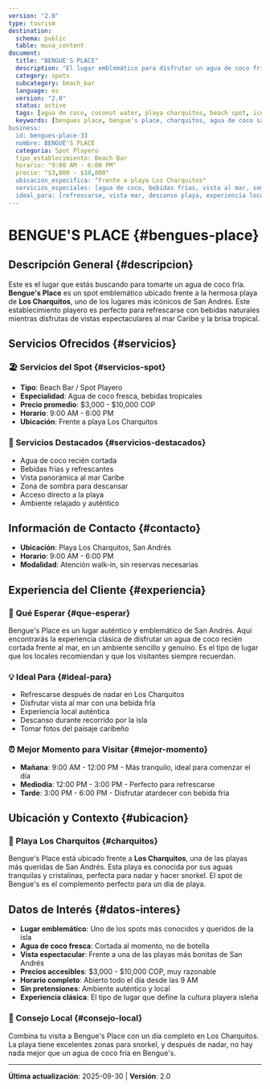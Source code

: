 ```yaml
---
version: "2.0"
type: tourism
destination:
  schema: public
  table: muva_content
document:
  title: "BENGUE'S PLACE"
  description: "El lugar emblemático para disfrutar un agua de coco fría frente a la playa de Los Charquitos en San Andrés. Bengue's Place es un spot icónico de la isla, perfecto para refrescarse mientras disfrutas de vistas espectaculares al mar Caribe. Un clásico que no te puedes perder en tu visita a la isla."
  category: spots
  subcategory: beach_bar
  language: es
  version: "2.0"
  status: active
  tags: [agua de coco, coconut water, playa charquitos, beach spot, iconic place, local landmark, sea view, beachfront, refreshments, chill spot, emblematico]
  keywords: [bengues place, bengue's place, charquitos, agua de coco san andres, spot playero, playa san andres, bebidas playa, lugar emblematico]
business:
  id: bengues-place-33
  nombre: BENGUE'S PLACE
  categoria: Spot Playero
  tipo_establecimiento: Beach Bar
  horario: "9:00 AM - 6:00 PM"
  precio: "$3,000 - $10,000"
  ubicacion_especifica: "Frente a playa Los Charquitos"
  servicios_especiales: [agua de coco, bebidas frias, vista al mar, sombra]
  ideal_para: [refrescarse, vista mar, descanso playa, experiencia local]
---
```

# BENGUE'S PLACE {#bengues-place}

## Descripción General {#descripcion}

Este es el lugar que estás buscando para tomarte un agua de coco fría. **Bengue's Place** es un spot emblemático ubicado frente a la hermosa playa de **Los Charquitos**, uno de los lugares más icónicos de San Andrés. Este establecimiento playero es perfecto para refrescarse con bebidas naturales mientras disfrutas de vistas espectaculares al mar Caribe y la brisa tropical.

## Servicios Ofrecidos {#servicios}

### 🏖️ Servicios del Spot {#servicios-spot}
- **Tipo**: Beach Bar / Spot Playero
- **Especialidad**: Agua de coco fresca, bebidas tropicales
- **Precio promedio**: $3,000 - $10,000 COP
- **Horario**: 9:00 AM - 6:00 PM
- **Ubicación**: Frente a playa Los Charquitos

### 🌟 Servicios Destacados {#servicios-destacados}
- Agua de coco recién cortada
- Bebidas frías y refrescantes
- Vista panorámica al mar Caribe
- Zona de sombra para descansar
- Acceso directo a la playa
- Ambiente relajado y auténtico

## Información de Contacto {#contacto}

- **Ubicación**: Playa Los Charquitos, San Andrés
- **Horario**: 9:00 AM - 6:00 PM
- **Modalidad**: Atención walk-in, sin reservas necesarias

## Experiencia del Cliente {#experiencia}

### 🌟 Qué Esperar {#que-esperar}
Bengue's Place es un lugar auténtico y emblemático de San Andrés. Aquí encontrarás la experiencia clásica de disfrutar un agua de coco recién cortada frente al mar, en un ambiente sencillo y genuino. Es el tipo de lugar que los locales recomiendan y que los visitantes siempre recuerdan.

### 💡 Ideal Para {#ideal-para}
- Refrescarse después de nadar en Los Charquitos
- Disfrutar vista al mar con una bebida fría
- Experiencia local auténtica
- Descanso durante recorrido por la isla
- Tomar fotos del paisaje caribeño

### ⏰ Mejor Momento para Visitar {#mejor-momento}
- **Mañana**: 9:00 AM - 12:00 PM - Más tranquilo, ideal para comenzar el día
- **Mediodía**: 12:00 PM - 3:00 PM - Perfecto para refrescarse
- **Tarde**: 3:00 PM - 6:00 PM - Disfrutar atardecer con bebida fría

## Ubicación y Contexto {#ubicacion}

### 📍 Playa Los Charquitos {#charquitos}
Bengue's Place está ubicado frente a **Los Charquitos**, una de las playas más queridas de San Andrés. Esta playa es conocida por sus aguas tranquilas y cristalinas, perfecta para nadar y hacer snorkel. El spot de Bengue's es el complemento perfecto para un día de playa.

## Datos de Interés {#datos-interes}

- **Lugar emblemático**: Uno de los spots más conocidos y queridos de la isla
- **Agua de coco fresca**: Cortada al momento, no de botella
- **Vista espectacular**: Frente a una de las playas más bonitas de San Andrés
- **Precios accesibles**: $3,000 - $10,000 COP, muy razonable
- **Horario completo**: Abierto todo el día desde las 9 AM
- **Sin pretensiones**: Ambiente auténtico y local
- **Experiencia clásica**: El tipo de lugar que define la cultura playera isleña

### 🎯 Consejo Local {#consejo-local}
Combina tu visita a Bengue's Place con un día completo en Los Charquitos. La playa tiene excelentes zonas para snorkel, y después de nadar, no hay nada mejor que un agua de coco fría en Bengue's.

---

**Última actualización**: 2025-09-30 | **Versión**: 2.0

